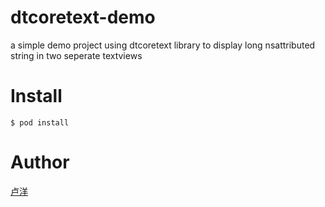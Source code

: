 # dtcoretext-demo
a simple demo project using dtcoretext library to display long nsattributed string  in two seperate textviews

# Install

    $ pod install

 
# Author
  [卢洋](http://blog.csdn.net/macios123)
